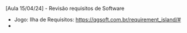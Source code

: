 [Aula 15/04/24] - Revisão requisitos de Software

- Jogo: Ilha de Requisitos: https://qgsoft.com.br/requirement_island/#
- 
